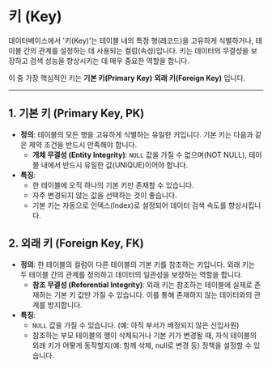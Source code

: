 # 키 (Key)

데이터베이스에서 '키(Key)'는 테이블 내의 특정 행(레코드)을 고유하게 식별하거나, 테이블 간의 관계를 설정하는 데 사용되는 컬럼(속성)입니다. 키는 데이터의 무결성을 보장하고 검색 성능을 향상시키는 데 매우 중요한 역할을 합니다.

이 중 가장 핵심적인 키는 **기본 키(Primary Key)** **외래 키(Foreign Key)** 입니다.

---

## 1. 기본 키 (Primary Key, PK)

- **정의**: 테이블의 모든 행을 고유하게 식별하는 유일한 키입니다. 기본 키는 다음과 같은 제약 조건을 반드시 만족해야 합니다.
  - **개체 무결성 (Entity Integrity)**: `NULL` 값을 가질 수 없으며(NOT NULL), 테이블 내에서 반드시 유일한 값(UNIQUE)이어야 합니다.
- **특징**:
  - 한 테이블에 오직 하나의 기본 키만 존재할 수 있습니다.
  - 자주 변경되지 않는 값을 선택하는 것이 좋습니다.
  - 기본 키는 자동으로 인덱스(Index)로 설정되어 데이터 검색 속도를 향상시킵니다.

## 2. 외래 키 (Foreign Key, FK)

- **정의**: 한 테이블의 컬럼이 다른 테이블의 기본 키를 참조하는 키입니다. 외래 키는 두 테이블 간의 관계를 정의하고 데이터의 일관성을 보장하는 역할을 합니다.
  - **참조 무결성 (Referential Integrity)**: 외래 키는 참조하는 테이블에 실제로 존재하는 기본 키 값만 가질 수 있습니다. 이를 통해 존재하지 않는 데이터와의 관계를 방지합니다.
- **특징**:
  - `NULL` 값을 가질 수 있습니다. (예: 아직 부서가 배정되지 않은 신입사원)
  - 참조하는 부모 테이블의 행이 삭제되거나 기본 키가 변경될 때, 자식 테이블의 외래 키가 어떻게 동작할지(예: 함께 삭제, null로 변경 등) 정책을 설정할 수 있습니다.
